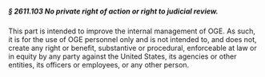##### § 2611.103 No private right of action or right to judicial review. #####

This part is intended to improve the internal management of OGE. As such, it is for the use of OGE personnel only and is not intended to, and does not, create any right or benefit, substantive or procedural, enforceable at law or in equity by any party against the United States, its agencies or other entities, its officers or employees, or any other person.